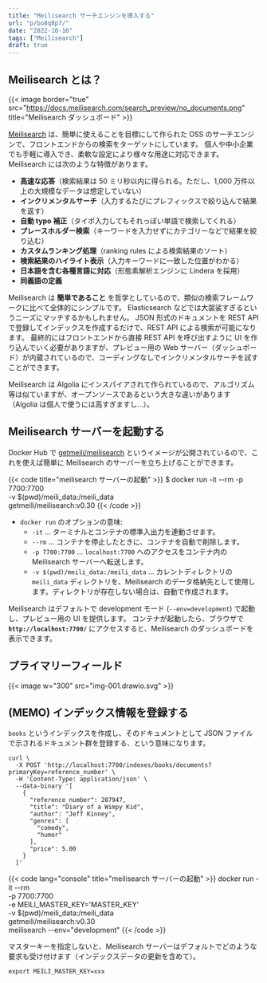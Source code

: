 ```yaml
---
title: "Meilisearch サーチエンジンを導入する"
url: "p/bo8q8p7/"
date: "2022-10-16"
tags: ["Meilisearch"]
draft: true
---
```


Meilisearch とは？
----

{{< image border="true" src="https://docs.meilisearch.com/search_preview/no_documents.png" title="Meilisearch ダッシュボード" >}}

[Meilisearch](https://www.meilisearch.com/) は、簡単に使えることを目標にして作られた OSS のサーチエンジンで、フロントエンドからの検索をターゲットにしています。
個人や中小企業でも手軽に導入でき、柔軟な設定により様々な用途に対応できます。
Meilisearch には次のような特徴があります。

- __高速な応答__（検索結果は 50 ミリ秒以内に得られる。ただし、1,000 万件以上の大規模なデータは想定していない）
- __インクリメンタルサーチ__（入力するたびにプレフィックスで絞り込んで結果を返す）
- __自動 typo 補正__（タイポ入力してもそれっぽい単語で検索してくれる）
- __プレースホルダー検索__（キーワードを入力せずにカテゴリーなどで結果を絞り込む）
- __カスタムランキング処理__（ranking rules による検索結果のソート）
- __検索結果のハイライト表示__（入力キーワードに一致した位置がわかる）
- __日本語を含む各種言語に対応__（形態素解析エンジンに Lindera を採用）
- __同義語の定義__

Meilisearch は __簡単であること__ を哲学としているので、類似の検索フレームワークに比べて全体的にシンプルです。
Elasticsearch などでは大袈裟すぎるというニーズにマッチするかもしれません。
JSON 形式のドキュメントを REST API で登録してインデックスを作成するだけで、REST API による検索が可能になります。
最終的にはフロントエンドから直接 REST API を呼び出すように UI を作り込んでいく必要がありますが、プレビュー用の Web サーバー（ダッシュボード）が内蔵されているので、コーディングなしでインクリメンタルサーチを試すことができます。

Meilisearch は Algolia にインスパイアされて作られているので、アルゴリズム等は似ていますが、オープンソースであるという大きな違いがあります（Algolia は個人で使うには高すぎますし...）。


Meilisearch サーバーを起動する
----

Docker Hub で [getmeili/meilisearch](https://hub.docker.com/r/getmeili/meilisearch/) というイメージが公開されているので、これを使えば簡単に Meilisearch のサーバーを立ち上げることができます。

{{< code title="meilisearch サーバーの起動" >}}
$ docker run -it --rm -p 7700:7700 \
      -v $(pwd)/meili_data:/meili_data \
      getmeili/meilisearch:v0.30
{{< /code >}}

- `docker run` のオプションの意味:
  - `-it` ... ターミナルとコンテナの標準入出力を連動させます。
  - `--rm` ... コンテナを停止したときに、コンテナを自動で削除します。
  - `-p 7700:7700` ... `localhost:7700` へのアクセスをコンテナ内の Meilisearch サーバーへ転送します。
  - `-v $(pwd)/meili_data:/meili_data` ... カレントディレクトリの `meili_data` ディレクトリを、Meilisearch のデータ格納先として使用します。ディレクトリが存在しない場合は、自動で作成されます。

Meilisearch はデフォルトで development モード (`--env=development`) で起動し、プレビュー用の UI を提供します。
コンテナが起動したら、ブラウザで __`http://localhost:7700/`__ にアクセスすると、Meilisearch のダッシュボードを表示できます。


プライマリーフィールド
----

{{< image w="300" src="img-001.drawio.svg" >}}



(MEMO) インデックス情報を登録する
----

`books` というインデックスを作成し、そのドキュメントとして JSON ファイルで示されるドキュメント群を登録する、という意味になります。

```
curl \
  -X POST 'http://localhost:7700/indexes/books/documents?primaryKey=reference_number' \
  -H 'Content-Type: application/json' \
  --data-binary '[
    {
      "reference_number": 287947,
      "title": "Diary of a Wimpy Kid",
      "author": "Jeff Kinney",
      "genres": [
        "comedy",
        "humor"
      ],
      "price": 5.00
    }
  ]'
```

{{< code lang="console" title="meilisearch サーバーの起動" >}}
docker run -it --rm \
    -p 7700:7700 \
    -e MEILI_MASTER_KEY='MASTER_KEY'\
    -v $(pwd)/meili_data:/meili_data \
    getmeili/meilisearch:v0.30 \
    meilisearch --env="development"
{{< /code >}}

マスターキーを指定しないと、Meilisearch サーバーはデフォルトでどのような要求も受け付けます（インデックスデータの更新を含めて）。

```
export MEILI_MASTER_KEY=xxx
```


